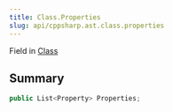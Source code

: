 ```yaml
---
title: Class.Properties
slug: api/cppsharp.ast.class.properties
---
```

Field in [Class](/api/cppsharp/ast/class)

## Summary



```csharp
public List<Property> Properties;
```

